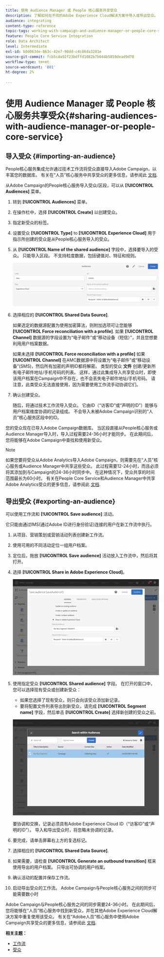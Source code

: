 ```yaml
---
title: 使用 Audience Manager 或 People 核心服务共享受众
description: 了解如何在不同的Adobe Experience Cloud解决方案中导入或导出受众。
audience: integrating
content-type: reference
topic-tags: working-with-campaign-and-audience-manager-or-people-core-service
feature: People Core Service Integration
role: Data Architect
level: Intermediate
exl-id: b0d063de-863c-42e7-98dd-c4c86da3281e
source-git-commit: fcb5c4a92f23bdffd1082b7b044b5859dead9d70
workflow-type: tm+mt
source-wordcount: '801'
ht-degree: 2%

---
```


# 使用 Audience Manager 或 People 核心服务共享受众{#sharing-audiences-with-audience-manager-or-people-core-service}

## 导入受众 {#importing-an-audience}

People核心服务集成允许通过技术工作流将受众直接导入Adobe Campaign，以丰富您的数据库。 有关在“人员”核心服务中共享受众的更多信息，请参阅此 [文档](https://experienceleague.adobe.com/docs/analytics/components/segmentation/segmentation-workflow/seg-publish.html).

从Adobe Campaign的People核心服务导入受众/区段，可以从 **[!UICONTROL Audiences]** 菜单。

1. 转到 **[!UICONTROL Audiences]** 菜单。
1. 在操作栏中，选择 **[!UICONTROL Create]** 以创建受众。
1. 指定新受众的标签。
1. 设置受众 **[!UICONTROL Type]** to **[!UICONTROL Experience Cloud]** 用于指示所创建的受众是从People核心服务导入的受众。
1. 从 **[!UICONTROL Name of the shared audience]** 字段中，选择要导入的受众。 只能导入区段。 不支持粒度数据，包括键值对、特征和规则。

   ![](assets/aam_import_audience.png)

1. 选择相应的 **[!UICONTROL Shared Data Source]**.

   如果选定的数据源配置为使用加密算法，则附加选项可让您能够 **[!UICONTROL Force reconciliation with a profile]**. 如果 **[!UICONTROL Channel]** 数据源的字段设置为“电子邮件”或“移动设备（短信）”，并且您想要利用用户档案数据。

   如果未选择 **[!UICONTROL Force reconciliation with a profile]** 如果 **[!UICONTROL Channel]** 在AMC数据源中将设置为“电子邮件”或“移动设备”(SMS)，然后所有加密的声明ID都将解密。 类型的受众 **文件** 创建/更新所有电子邮件地址/手机号码的列表。 这样，通过此集成导入共享受众时，即使该用户档案在Campaign中不存在，也不会丢失电子邮件地址/手机号码。 请注意，此类受众无法直接使用，因为需要使用工作流手动协调它们。

1. 确认创建受众。

   随后，将通过技术工作流导入受众。 它由ID（“访客ID”或“声明的ID”）能够与用户档案维度协调的记录组成。 不会导入未被Adobe Campaign识别的“人员”核心服务区段中的ID。

您的受众现在已导入Adobe Campaign数据库。 当区段直接从People核心服务或Audience Manager导入时，导入过程需要24-36小时才能同步。 在此期间后，您将能够在Adobe Campaign中查找和使用新受众。

>[!NOTE]
>
>如果您要将受众从Adobe Analytics导入Adobe Campaign，则需要先在“人员”核心服务或Audience Manager中共享这些受众。 此过程需要12-24小时，而且必须将其添加到与Campaign的24-36小时同步中。 在这种情况下，受众共享的时间范围最长为60小时。 有关在People Core Service和Audience Manager中共享Adobe Analytics受众的更多信息，请参阅此 [文档](https://experienceleague.adobe.com/docs/analytics/components/segmentation/segmentation-workflow/seg-publish.html).

## 导出受众 {#exporting-an-audience}

可以使用工作流和 **[!UICONTROL Save audience]** 活动。

它只能由通过IMS(通过Adobe ID进行身份验证)连接的用户在新工作流中执行。

1. 从项目、营销策划或营销活动列表创建新工作流。
1. 使用可用的不同活动定位一组用户档案。
1. 定位后，拖放 **[!UICONTROL Save audience]** 活动放入工作流中，然后将其打开。
1. 选择 **[!UICONTROL Share in Adobe Experience Cloud]**。

   ![](assets/aam_save_audience_activity.png)

1. 使用指定受众 **[!UICONTROL Shared audience]** 字段。 在打开的窗口中，您可以选择现有受众或创建新受众：

   * 如果您选择了现有受众，则只会向该受众添加新记录。
   * 要将配置文件列表导出到新受众，请完成 **[!UICONTROL Segment name]** 字段，然后单击 **[!UICONTROL Create]** 选择新创建的受众之前。

   ![](assets/aam_save_audience_segment_picker.png)

   要协调和交换，记录必须具有Adobe Experience Cloud ID（“访客ID”或“声明的ID”）。 导入和导出受众时，将忽略未协调的记录。

1. 要完成，请单击屏幕右上方的复选标记。
1. 选择相应的 **[!UICONTROL Shared Data Source]**.
1. 如果需要，请检查 **[!UICONTROL Generate an outbound transition]** 框来使用导出的用户档案。 只导出可协调的用户档案。
1. 确认活动的配置并保存工作流。
1. 启动导出受众的工作流。 Adobe Campaign与People核心服务之间的同步可能需要数小时

Adobe Campaign与People核心服务之间的同步需要24-36小时。 在此期间后，您将能够在“人员”核心服务中找到新受众，并在其他Adobe Experience Cloud解决方案中重复使用该受众。 有关在“Adobe人员”核心服务中使用Adobe Campaign共享受众的更多信息，请参阅此 [文档](https://experienceleague.adobe.com/docs/core-services/interface/audiences/t-audience-create.html).

**相关主题：**

* [工作流](../../automating/using/get-started-workflows.md)
* [受众](../../audiences/using/about-audiences.md)
